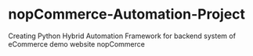 # nopCommerce-Automation-Project
Creating Python Hybrid Automation Framework for backend system of eCommerce demo website nopCommerce
